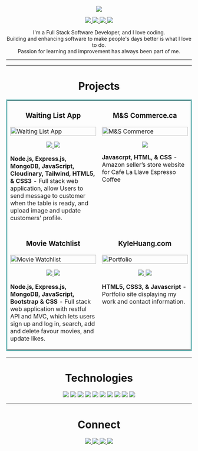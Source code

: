 <p align="center">
  <a href="https://kylehuang.netlify.app/" target="_blank" rel="noreferrer"><img src="https://user-images.githubusercontent.com/103638319/194696548-7e9b3557-a9e1-4247-99f0-6ce7d1c492c1.JPG"></a>
</p>

<p align="center">
  <a href="https://kylehuang.netlify.app" target="_blank">
    <img src="https://img.shields.io/static/v1?label=|&message=WEBSITE&color=457b9d&style=plastic&logo=netlify&logo-color=white"/>
  </a>
  <a href="https://www.linkedin.com/in/kyle-huang-dev/" target="_blank">
    <img src="https://img.shields.io/static/v1?label=|&message=LINKED-IN&color=1d3557&style=plastic&logo=linkedin&logo-color=white"/>
  </a>
  <a href="https://twitter.com/" target="_blank">
    <img src="https://img.shields.io/static/v1?label=|&message=TWITTER&color=457b9d&style=plastic&logo=twitter&logo-color=white"/>
  </a>
  <a href="https://angel.co/u/kyle-huang-dev" target="_blank">
      <img src="https://img.shields.io/static/v1?label=|&message=ANGEL-LIST&color=1d3557&style=plastic&logo=angellist&logo-color=white"/>
  </a>
</p>

<p align="center">
    I'm a Full Stack Software Developer, and I love coding.
  <br />
    Building and enhancing software to make people's days better is what I love to do. 
  <br />
   Passion for learning and improvement has always been part of me.
</p>


---------
----------

<h1 align="center">Projects</h1>
<table bordercolor="#66b2b2">
  
  <tr>
    <td width="50%" valign="top">
      <h3 align="center">Waiting List App</h3>
        <a target="_blank" href="https://waiting-list-app.cyclic.app/">
          <img src="https://user-images.githubusercontent.com/103638319/198110600-08f4ae16-2531-47c1-b5c3-d1cdca625661.gif" width="100%" alt="Waiting List App"/>
        </a>
        <br />
        <p align="center">
          
  <a href="https://github.com/KyleHuang-dev/waiting-list" target="_blank">
    <img src="https://img.shields.io/static/v1?label=|&message=REPO&color=457b9d&style=plastic&logo=github&logo-color=white"/>
  </a>
  <a href="https://waiting-list-app.cyclic.app/" target="_blank">
    <img src="https://img.shields.io/static/v1?label=|&message=WEBSITE&color=1d3557&style=plastic&logo=netlify&logo-color=white"/>
  </a>
      </p>
        <p><strong>Node.js, Express.js, MongoDB, JavaScript, Cloudinary, Tailwind, HTML5, & CSS3</strong> - Full stack web application, allow Users to send message to customer when the table is ready, and upload image and update customers' profile.</p>
    </td>
    <td width="50%" valign="top">
      <h3 align="center">M&S Commerce.ca</h3>
        <a target="_blank" href="https://mscommerce.ca/">
            <img src="https://user-images.githubusercontent.com/103638319/195465686-fffafc7f-0b49-422f-8d10-b1d20300bc25.gif" width="100%" alt="M&S Commerce"/>
        </a>
        <br />
        <p align="center">
          
  <a href="https://mscommerce.ca/" target="_blank">
    <img src="https://img.shields.io/static/v1?label=|&message=WEBSITE&color=1d3557&style=plastic&logo=react&logo-color=white"/>
  </a>
      </p>
        <p><strong>Javascrpt, HTML, & CSS</strong> - Amazon seller’s store website for Cafe La Llave Espresso Coffee</p>
    </td>
  </tr>
  
  <tr>
  <td width="50%" valign="top">
      <h3 align="center">Movie Watchlist</h3>
      <a target="_blank" href="https://movie-list-6zw3.onrender.com/">
            <img src="https://user-images.githubusercontent.com/103638319/198165323-c8fa1ee0-4842-4c51-8b58-48c81fec6745.gif" width="100%"  alt="Movie Watchlist"/>
        </a>
        <br />
        <p align="center">
          
  <a href="https://github.com/KyleHuang-dev/movie-watchlist" target="_blank">
    <img src="https://img.shields.io/static/v1?label=|&message=REPO&color=457b9d&style=plastic&logo=github&logo-color=white"/>
  </a>
  <a href="https://movie-list-6zw3.onrender.com/" target="_blank">
    <img src="https://img.shields.io/static/v1?label=|&message=WEBSITE&color=1d3557&style=plastic&logo=netlify&logo-color=white"/>
  </a>
      </p>
        <p><strong>Node.js, Express.js, MongoDB, JavaScript, Bootstrap & CSS </strong> - Full stack web application with restful API and MVC, which lets users sign up and log in, search, add and delete favour movies, and update likes.</p>
    </td>
    <td width="50%" valign="top">
      <h3 align="center">KyleHuang.com</h3>
        <a target="_blank" href="https://kylehuang.netlify.app">
          <img src="https://user-images.githubusercontent.com/103638319/188299267-373aff85-6e32-49c7-b857-0145e64e2812.JPG" width="100%" alt="Portfolio"/>
        </a>
      <br />
        <p align="center">
  <a href="https://github.com/KyleHuang-dev/KyleHuangPortfolio" target="_blank">
    <img src="https://img.shields.io/static/v1?label=|&message=REPO&color=457b9d&style=plastic&logo=github&logo-color=white"/>
  </a>
  <a href="http://kylehuang.netlify.app" target="_blank">
    <img src="https://img.shields.io/static/v1?label=|&message=WEBSITE&color=1d3557&style=plastic&logo=netlify&logo-color=white"/>
  </a>
      </p>
        <p><strong>HTML5, CSS3, & Javascript</strong> - Portfolio site displaying my work and contact information.</p>
    </td>
    
  </tr>
</table>

----------

<h1 align="center">Technologies</h1>


<p align="center">
    <img src="https://img.shields.io/static/v1?label=|&message=HTML5&color=03045E&style=plastic&logo=html5"/>
    <img src="https://img.shields.io/static/v1?label=|&message=CSS3&color=03045E&style=plastic&logo=css3"/>
    <img src="https://img.shields.io/static/v1?label=|&message=FIGMA&color=1d3557&style=plastic&logo=figma"/>
    <img src="https://img.shields.io/static/v1?label=|&message=JAVASCRIPT&color=1d3557&style=plastic&logo=javascript"/>
    <img src="https://img.shields.io/static/v1?label=|&message=BOOTSTRAP&color=1d3557&style=plastic&logo=bootstrap"/>
    <img src="https://img.shields.io/static/v1?label=|&message=REACT.JS&color=457b9d&style=plastic&logo=react"/>
    <img src="https://img.shields.io/static/v1?label=|&message=NODE.JS&color=457b9d&style=plastic&logo=node"/>
    <img src="https://img.shields.io/static/v1?label=|&message=MONGO DB&color=457b9d&style=plastic&logo=mongodb"/>
    <img src="https://img.shields.io/static/v1?label=|&message=EXPRESS.JS&color=a8dadc&style=plastic&logo=express"/>
    <img src="https://img.shields.io/static/v1?label=|&message=GIT&color=a8dadc&style=plastic&logo=git"/>
</p>

----------


<h1 align="center">Connect</h1>
<p align="center">
  <a href="https://kylehuang.netlify.app" target="_blank">
    <img src="https://img.shields.io/static/v1?label=|&message=WEBSITE&color=457b9d&style=plastic&logo=react&logo-color=white"/>
  </a>
  <a href="https://www.linkedin.com/in/kyle-huang-dev/" target="_blank">
    <img src="https://img.shields.io/static/v1?label=|&message=LINKED-IN&color=03045E&style=plastic&logo=linkedin&logo-color=white"/>
  </a>
  <a href="https://twitter.com/" target="_blank">
    <img src="https://img.shields.io/static/v1?label=|&message=TWITTER&color=457b9d&style=plastic&logo=twitter&logo-color=white"/>
  </a>
  <a href="https://angel.co/u/kyle-huang-dev" target="_blank">
      <img src="https://img.shields.io/static/v1?label=|&message=ANGEL-LIST&color=03045E&style=plastic&logo=angellist&logo-color=white"/>
  </a>
</p>
